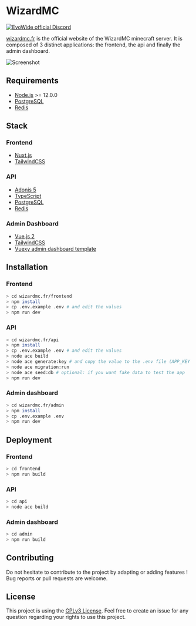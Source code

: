 # WizardMC

<a href="https://discord.gg/abpKnXA"><img src="https://img.shields.io/badge/Discord-join%20chat-738bd7.svg" alt="EvoWide official Discord"></a>


[wizardmc.fr](https://wizardmc.fr) is the official website of the WizardMC minecraft server. It is composed of 3 distinct applications: the frontend, the api and finally the admin dashboard.

![Screenshot](https://res.cloudinary.com/kln/image/upload/v1601670733/repository-preview-wizardmc_zxztnw.jpg)

## Requirements
- [Node.js](https://nodejs.org/en/download/) >= 12.0.0 
- [PostgreSQL](https://www.postgresql.org/download/)
- [Redis](https://redis.io/download)

## Stack
### Frontend
- [Nuxt.js](https://nuxtjs.org/)
- [TailwindCSS](https://tailwindcss.com/)
### API
- [Adonis 5](https://preview.adonisjs.com/)
- [TypeScript](https://www.typescriptlang.org/)
- [PostgreSQL](https://www.postgresql.org/)
- [Redis](https://redis.io/)
### Admin Dashboard
- [Vue.js 2](https://vuejs.org/)
- [TailwindCSS](https://tailwindcss.com/)
- [Vuexy admin dashboard template](https://pixinvent.com/demo/vuexy-vuejs-admin-dashboard-template/documentation/)

## Installation

### Frontend
```bash
> cd wizardmc.fr/frontend
> npm install
> cp .env.example .env # and edit the values
> npm run dev
```

### API
```bash
> cd wizardmc.fr/api
> npm install
> cp .env.example .env # and edit the values
> node ace build
> node ace generate:key # and copy the value to the .env file (APP_KEY field) 
> node ace migration:run
> node ace seed:db # optional: if you want fake data to test the app
> npm run dev
```

### Admin dashboard
```bash
> cd wizardmc.fr/admin
> npm install
> cp .env.example .env
> npm run dev
```

## Deployment
### Frontend
```bash
> cd frontend
> npm run build
```

### API
```bash
> cd api
> node ace build
```

### Admin dashboard
```bash
> cd admin
> npm run build
```

## Contributing

Do not hesitate to contribute to the project by adapting or adding features ! Bug reports or pull requests are welcome.

## License

This project is using the [GPLv3 License](https://choosealicense.com/licenses/gpl-3.0/).
Feel free to create an issue for any question regarding your rights to use this project.
